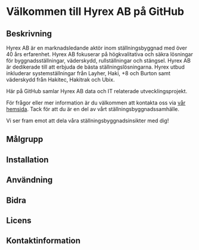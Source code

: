 # Välkommen till Hyrex AB på GitHub

## Beskrivning

Hyrex AB är en marknadsledande aktör inom ställningsbyggnad med över 40 års erfarenhet. Hyrex AB fokuserar på högkvalitativa och säkra lösningar för byggnadsställningar, väderskydd, rullställningar och stängsel. Hyrex AB är dedikerade till att erbjuda de bästa ställningslösningarna. Hyrex utbud inkluderar systemställningar från Layher, Haki, +8 och Burton samt väderskydd från Hakitec, Hakitrak och Ubix.

Här på GitHub samlar Hyrex AB data och IT relaterade utvecklingsprojekt.

För frågor eller mer information är du välkommen att kontakta oss via [vår hemsida](www.hyrex.nu). Tack för att du är en del av vårt ställningsbyggnadssamhälle.

Vi ser fram emot att dela våra ställningsbyggnadsinsikter med dig!

## Målgrupp

## Installation

## Användning

## Bidra

## Licens

## Kontaktinformation


